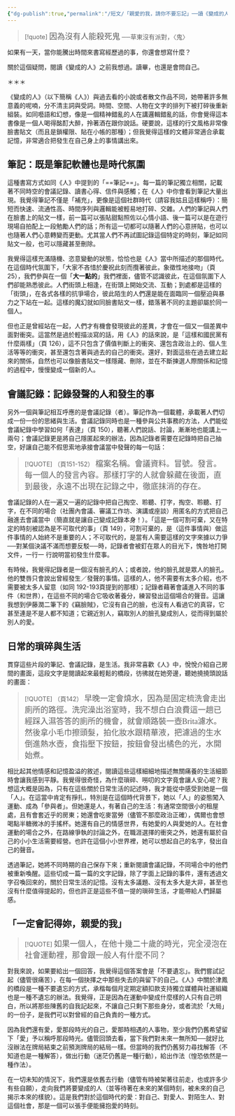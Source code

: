 ```yaml
---
{"dg-publish":true,"permalink":"/短文/「親愛的我，請你不要忘記」──讀《變成的人》/","title":"「親愛的我，請你不要忘記」──讀《變成的人》","tags":["變成的人"],"noteIcon":"3","created":"2024-08-07T01:12:54.159+08:00","updated":"2025-07-09T23:56:15.453+08:00"}
---
```






> [!quote] 
> <font size="4" face="DFKai-SB">因為沒有人能殺死鬼</font>
>     ──草東沒有派對，〈鬼〉




如果有一天，當你能騰出時間來書寫經歷過的事，你還會想寫什麼？

關於這個疑問，閱讀《變成的人》之前我想過。讀畢，也還是會問自己。

＊＊＊

《變成的人》（以下簡稱《人》）與過去看的小說或者散文作品不同，她帶著許多無意義的呢喃，分不清主詞與受詞。時間、空間、人物在文字的排列下被打碎後重新組裝。如同囈語和幻想，像是一個精神錯亂的人在講邏輯錯亂的話，你會覺得這本書像是一個人喝得酩酊大醉，拎著酒在跟你說話。硬要說，這樣的行文風格非常像臉書貼文（而且是鎖權限、貼在小帳的那種）；但我覺得這樣的文體非常適合承載記憶，非常適合把發生在自己身上的事情講出來。


## 筆記：既是筆記軟體也是時代氛圍

這種書寫方式如同《人》中提到的「==筆記==」。每一篇的筆記獨立相關，記載著不同時空的會議記錄、讀書心得、信件與感觸；在《人》中你會看到筆記大量出現。我覺得筆記不僅是「補充」，更像是這個社群時代（請容我姑且這樣稱呼）：簡短而快速、流通性高、時間序列與邏輯能被輕易地打碎、交雜。人們的筆記與人們在臉書上的貼文一樣，前一篇可以張貼甜點照佐以心情小語、後一篇可以是在遊行現場自拍配上一段勉勵人們的話；所有這一切都可以隨著人們的心意拼貼，也可以也隨著人們心意轉變而更動。尤其當人們不再試圖記錄這個特定的時刻，筆記如同貼文一般，也可以隱藏甚至刪除。

我覺得這樣充滿隨機、恣意變動的狀態，恰恰也是《人》當中所描述的那個時代。在這個時代氛圍下，「<font face="DFKai-SB">大家不吝惜於慶祝此刻而攬著彼此，象徵性地接吻</font>」（頁 25），我們參與在一個「**大一點的**」我們裡面，儘管不認識彼此，在這個氛圍下人們卻能熟悉彼此。人們街頭上相逢，在街頭上開始交流、互動；到處都是這樣的「街頭」，在各式各樣的抗爭場合，彼此陌生的人們還是能在面臨同一個壓迫與暴力之下站在一起。這樣的魔幻就如同臉書貼文一樣，錯落著不同的主題卻屬於同一個人。

但也正是曾經站在一起，人們才有機會發現彼此的差異，才會在一個又一個差異中面對衝突。這當然是過於輕描淡寫的話，用《人》的話來說，是「<font face="DFKai-SB">這樣和國民黨有什麼兩樣</font>」（頁 126），這不只包含了價值判斷上的衝突、還包含政治上的、個人生活等等的衝突，甚至還包含著與過去的自己的衝突。還好，對面這些在過去建立起來的關係，自然也可以像臉書貼文一樣隱藏、刪除，並在不斷揀選人際關係和記憶的過程中，慢慢變成一個新的人。



## 會議記錄：記錄發聲的人和發生的事

另外一個與筆記相互呼應的是會議記錄（者）。筆記作為一個載體，承載著人們切成一份一份的思緒與生活。會議記錄同時也是一種參與公共事務的方法，人們能從會議紀錄中學習如何「表達」（頁 150），聽著人們說話、討論，漸漸地也能講上一兩句；會議記錄更是將自己隱匿起來的辦法，因為記錄者需要在記錄時把自己抽空，好讓自己能不假思索地承接會議當中發聲的每一句話：

> [!QUOTE]  （頁151-152）
> <font size="4" face="DFKai-SB">檔案名稱。會議資料。冒號。發言。每一個人的發言內容。那樣打字的人就會躲藏在後面，直到最後，永遠不出現在記錄之中，徹底抹消的存在。</font>


會議記錄的人在一遍又一遍的記錄中把自己掏空、聆聽、打字，掏空、聆聽、打字，在不同的場合（社團內會議、審議工作坊、演講或座談）用匿名的方式把自己融進去會議當中（簡直就是讓自己變成記錄本身！）。「<font face="DFKai-SB">這是一個可割可棄，又在特定的時刻被認為是不可取代的事</font>」（頁 149），可割可棄的，是（這件事情與）做這件事情的人始終不是重要的人；不可取代的，是當有人需要這樣的文字來據以力爭──對某個決議不滿而想要反駁──時，記錄者會被釘在眾人的目光下，愧咎地打開文件，一行一 行說明當初發生什麼事。

有時候，我覺得記錄者是一個沒有臉孔的人；或者說，他的臉孔就是眾人的臉孔。他的雙唇只會說出曾經發生／發聲的事情。這樣的人，他不需要有太多介紹，也不需要被太多人留意（如同 192-193頁提到的那樣）；記錄者藉著會議進入不同的事件（和世界），在這些不同的場合它吸收著養分，練習發出這個場合的聲音。這讓我想到伊藤潤二筆下的《竊臉賊》，它沒有自己的臉，也沒有人看過它的真容，它甚至連是不是人都不知道；它親近別人，竊取別人的臉孔變成別人，從而得到屬於別人的愛。

## 日常的瑣碎與生活

貫穿這些片段的筆記、會議記錄，是生活。我非常喜歡《人》中，悅悅介紹自己房間的畫面，這段文字是閱讀起來最輕鬆的橋段，彷彿就在她旁邊，聽她撓撓頭說話的畫面：

> [!QUOTE]  （頁142）
> <font size="4" face="DFKai-SB">
> 早晚一定會燒水，因為是固定梳洗會走出廁所的路徑。洗完澡出浴室時，我不想白白浪費這一趟已經踩入濕答答的廁所的機會，就會順路裝一壺Brita濾水。然後拿小毛巾擦頭髮，拍化妝水跟精華液，把濾過的生水倒進熱水壺，食指壓下按鈕，按鈕會發出橘色的光，水開始煮。</font>


相比起其他情感和記憶盈溢的敘述，閱讀這些這樣細細地描述無關痛養的生活細節時會讓我感到平靜。我覺得很奇怪，為什麼瑣碎、嘮叨的文字竟會讓人安心呢？我想這大概是因為，只有在這些關於日常生活的記述時，我才能從中感受到她是一個「人」。在這當中肯定有掙扎，特別是在這個時代背景下，她以「人」的姿態闖入運動、成為「參與者」。但她還是人，有著自己的生活：有通常空間很小的租屋處，且有會套近乎的房東；她還會吃麥當勞（儘管不那麼政治正確），偶爾也會想喝點半糖微冰的手搖杯。她還有自己的情感世界，有她愛的人與愛她的人。在社會運動的場合之外，在路線爭執的討論之外，在職涯選擇的衝突之外，她還有屬於自己的小小生活需要經營。也許在這個小小世界裡，她可以想起自己的名字，發出自己的聲音。

透過筆記，她將不同時期的自己保存下來；重新閱讀會議記錄，不同場合中的他們被重新喚醒。這些切成一篇一篇的文字記錄，除了字面上記錄的事件，還有透過文字召喚回來的，關於日常生活的記憶。沒有太多議題、沒有太多大是大非，甚至也沒有什麼值得提起的，但也許正是這些不值一提的瑣碎生活，才能帶給人們歸屬感。



## 「一定會記得妳，親愛的我」


> [!QUOTE]
> <font size="4" face="DFKai-SB">
> 如果一個人，在他十幾二十歲的時光，完全浸泡在社會運動裡，那會跟一般人有什麼不同？</font>
    
對我來說，如果要給出一個回答，我覺得這個答案會是「不要遺忘」。我們嘗試記起（儘管很痛苦），在每一個抉擇之中那些失去的與留下的自己。《人》中關於津鳳的橋段是一種不要遺忘的方式，承楷每個月定期定額扣款支持獨立媒體與社運組織也是一種不遺忘的辦法。我覺得，正是因為在運動中變成什麼樣的人只有自己明白，所以將那些陳舊的自我記起來，不讓自己只剩下那些身分，或者流於「大局」的一份子，是我們可以對曾經的自己負責的一種方式。

因為我們還有愛，愛那段時光的自己，愛那時相遇的人事物，至少我們仍舊希望留下「愛」予以稱呼那段時光。儘管回頭去看，當下我們對未來一無所知──就好比沒辦法在牌局結束之前預測牌局的結局一樣。但當時的我們仍舊努力尋找解答（不知道也是一種解答），做出行動（迷茫仍舊是一種行動），給出作法（惶恐依然是一種作法）。

在一切未知的情況下，我們還是依舊去行動（儘管有時被架著往前走，也或許多少有些自願），走向我們將要變成的人（並等待著在未來的某個時刻，被未來的自己揭示本來的樣貌）。這是我們對於這個時代的愛：對自己、對愛人、對陌生人、對這個社會，那是一個可以張手便能擁抱愛的時刻。

